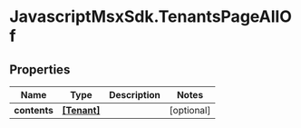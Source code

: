 # JavascriptMsxSdk.TenantsPageAllOf

## Properties

Name | Type | Description | Notes
------------ | ------------- | ------------- | -------------
**contents** | [**[Tenant]**](Tenant.md) |  | [optional] 



